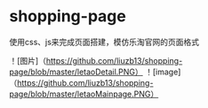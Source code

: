 # shopping-page
使用css、js来完成页面搭建，模仿乐淘官网的页面格式



！[图片]（https://github.com/liuzb13/shopping-page/blob/master/letaoDetail.PNG）
！[image] （https://github.com/liuzb13/shopping-page/blob/master/letaoMainpage.PNG）
